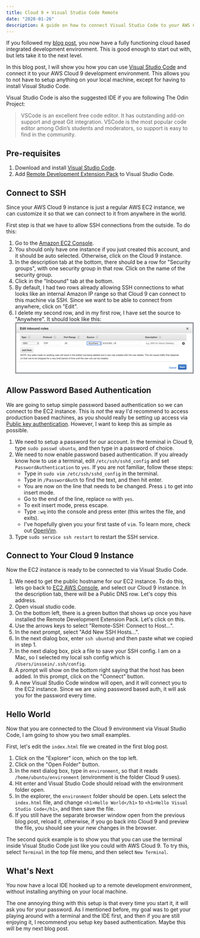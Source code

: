 ```yaml
---
title: Cloud 9 + Visual Studio Code Remote
date: "2020-01-26"
description: A guide on how to connect Visual Studio Code to your AWS Cloud 9 Environment
---
```


If you followed my [blog post](https://inssein.com/cloud-based-ide/), you now have a fully functioning cloud based integrated development environment. This is good enough to start out with, but lets take it to the next level.

In this blog post, I will show you how you can use [Visual Studio Code](https://code.visualstudio.com/) and connect it to your AWS Cloud 9 development environment. This allows you to not have to setup anything on your local machine, except for having to install Visual Studio Code.

Visual Studio Code is also the suggested IDE if you are following The Odin Project:

> VSCode is an excellent free code editor. It has outstanding add-on support and great Git integration. VSCode is the most popular code editor among Odin’s students and moderators, so support is easy to find in the community.

## Pre-requisites

1. Download and install [Visual Studio Code](https://code.visualstudio.com/).
2. Add [Remote Development Extension Pack](https://marketplace.visualstudio.com/items?itemName=ms-vscode-remote.vscode-remote-extensionpack) to Visual Studio Code.

## Connect to SSH

Since your AWS Cloud 9 instance is just a regular AWS EC2 instance, we can customize it so that we can connect to it from anywhere in the world.

First step is that we have to allow SSH connections from the outside. To do this:

1. Go to the [Amazon EC2 Console](https://us-west-2.console.aws.amazon.com/ec2/v2/home?region=us-west-2#Instances:sort=instanceId).
2. You should only have one instance if you just created this account, and it should be auto selected. Otherwise, click on the Cloud 9 instance.
3. In the description tab at the bottom, there should be a row for "Security groups", with one security group in that row. Click on the name of the security group.
4. Click in the "Inbound" tab at the bottom.
5. By default, I had two rows already allowing SSH connections to what looks like an internal Amazon IP range so that Cloud 9 can connect to this machine via SSH. Since we want to be able to connect from anywhere, click on "Edit".
6. I delete my second row, and in my first row, I have set the source to "Anywhere". It should look like this:
   ![Inbound Rules](./inbound-rules.png)

## Allow Password Based Authentication

We are going to setup simple password based authentication so we can connect to the EC2 instance. This is _not_ the way I'd recommend to access production based machines, as you should really be setting up access via [Public key authentication](https://en.wikipedia.org/wiki/Public-key_cryptography). However, I want to keep this as simple as possible.

1. We need to setup a password for our account. In the terminal in Cloud 9, type `sudo passwd ubuntu`, and then type in a password of choice.
2. We need to now enable password based authentication. If you already know how to use a terminal, edit `/etc/ssh/sshd_config` and set `PasswordAuthentication` to `yes`. If you are not familiar, follow these steps:
   - Type in `sudo vim /etc/ssh/sshd_config` in the terminal.
   - Type in `/PasswordAuth` to find the text, and then hit enter.
   - You are now on the line that needs to be changed. Press `i` to get into insert mode.
   - Go to the end of the line, replace `no` with `yes`.
   - To exit insert mode, press escape.
   - Type `:wq` into the console and press enter (this writes the file, and exits).
   - I've hopefully given you your first taste of `vim`. To learn more, check out [OpenVim](https://www.openvim.com/).
3. Type `sudo service ssh restart` to restart the SSH service.

## Connect to Your Cloud 9 Instance

Now the EC2 instance is ready to be connected to via Visual Studio Code.

1. We need to get the public hostname for our EC2 instance. To do this, lets go back to [EC2 AWS Console](https://us-west-2.console.aws.amazon.com/ec2/v2/home?region=us-west-2#Instances:sort=instanceId), and select our Cloud 9 instance. In the description tab, there will be a Public DNS row. Let's copy this address.
2. Open visual studio code.
3. On the bottom left, there is a green button that shows up once you have installed the Remote Development Extension Pack. Let's click on this.
4. Use the arrows keys to select "Remote-SSH: Connect to Host...".
5. In the next prompt, select "Add New SSH Hosts...".
6. In the next dialog box, enter `ssh ubuntu@` and then paste what we copied in step 1.
7. In the next dialog box, pick a file to save your SSH config. I am on a Mac, so I selected my local ssh config which is `/Users/inssein/.ssh/config`.
8. A prompt will show on the bottom right saying that the host has been added. In this prompt, click on the "Connect" button.
9. A new Visual Studio Code window will open, and it will connect you to the EC2 instance. Since we are using password based auth, it will ask you for the password every time.

## Hello World

Now that you are connected to the Cloud 9 environment via Visual Studio Code, I am going to show you two small examples.

First, let's edit the `index.html` file we created in the first blog post.

1. Click on the "Explorer" icon, which on the top left.
2. Click on the "Open Folder" button.
3. In the next dialog box, type in `environment`, so that it reads `/home/ubuntu/environment` (environment is the folder Cloud 9 uses).
4. Hit enter and Visual Studio Code should reload with the environment folder open.
5. In the explorer, the `environment` folder should be open. Lets select the `index.html` file, and change `<h1>Hello World</h1>` to `<h1>Hello Visual Studio Code</h1>`, and then save the file.
6. If you still have the separate browser window open from the previous blog post, reload it, otherwise, if you go back into Cloud 9 and preview the file, you should see your new changes in the browser.

The second quick example is to show you that you can use the terminal inside Visual Studio Code just like you could with AWS Cloud 9. To try this, select `Terminal` in the top file menu, and then select `New Terminal`.

## What's Next

You now have a local IDE hooked up to a remote development environment, without installing anything on your local machine.

The one annoying thing with this setup is that every time you start it, it will ask you for your password. As I mentioned before, my goal was to get your playing around with a terminal and the IDE first, and then if you are still enjoying it, I recommend you setup key based authentication. Maybe this will be my next blog post.
